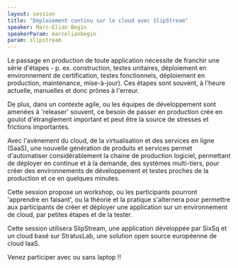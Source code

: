```yaml
---
layout: session
title: "Déploiement continu sur le cloud avec SlipStream"
speaker: Marc-Elian Begin
speakerParam: marcelianbegin
param: slipstream
---
```


Le passage en production de toute application nécessite de franchir une série d'étapes - p. ex. construction, testes unitaires, déploiement en environnement de certification, testes fonctionnels, déploiement en production, maintenance, mise-à-jour). Ces étapes sont souvent, à l'heure actuelle, manuelles et donc prônes à l'erreur.

De plus, dans un contexte agile, ou les équipes de développement sont amenées à 'releaser' souvent, ce besoin de passer en production crée en goulot d'étranglement important et peut être la source de stresses et frictions importantes.

Avec l'avènement du cloud, de la virtualisation et des services en ligne (SaaS), une nouvelle génération de produits et services permet d'automatiser considérablement la chaine de production logiciel, permettant de déployer en continue et à la demande, des systèmes multi-tiers, pour créer des environnements de développement et testes proches de la production et ce en quelques minutes.

Cette session propose un workshop, ou les participants pourront 'apprendre en faisant', ou la théorie et la pratique s'alternera pour permettre aux participants de créer et déployer une application sur un environnement de cloud, par petites étapes et de la tester.

Cette session utilisera SlipStream, une application développée par SixSq et un cloud basé sur StratusLab, une solution open source européenne de cloud IaaS.

Venez participer avec ou sans laptop !!